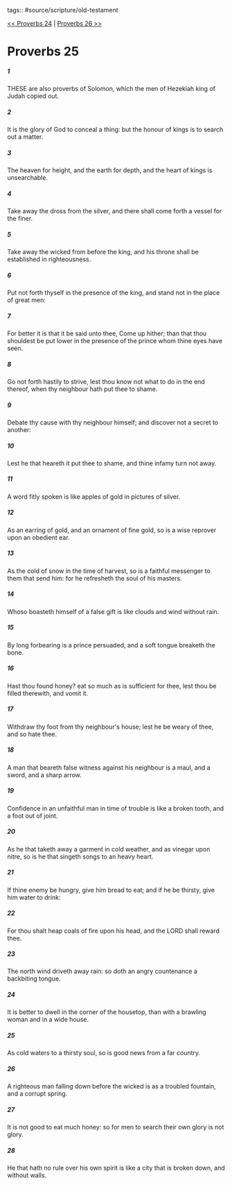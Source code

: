 tags:: #source/scripture/old-testament

[<< Proverbs 24](/old-testament/20_Proverbs/Proverbs_24.md) | [Proverbs 26 >>](/old-testament/20_Proverbs/Proverbs_26.md)

# Proverbs 25

##### 1

THESE are also proverbs of Solomon, which the men of Hezekiah king of Judah copied out.

##### 2

It is the glory of God to conceal a thing: but the honour of kings is to search out a matter.

##### 3

The heaven for height, and the earth for depth, and the heart of kings is unsearchable.

##### 4

Take away the dross from the silver, and there shall come forth a vessel for the finer.

##### 5

Take away the wicked from before the king, and his throne shall be established in righteousness.

##### 6

Put not forth thyself in the presence of the king, and stand not in the place of great men:

##### 7

For better it is that it be said unto thee, Come up hither; than that thou shouldest be put lower in the presence of the prince whom thine eyes have seen.

##### 8

Go not forth hastily to strive, lest thou know not what to do in the end thereof, when thy neighbour hath put thee to shame.

##### 9

Debate thy cause with thy neighbour himself; and discover not a secret to another:

##### 10

Lest he that heareth it put thee to shame, and thine infamy turn not away.

##### 11

A word fitly spoken is like apples of gold in pictures of silver.

##### 12

As an earring of gold, and an ornament of fine gold, so is a wise reprover upon an obedient ear.

##### 13

As the cold of snow in the time of harvest, so is a faithful messenger to them that send him: for he refresheth the soul of his masters.

##### 14

Whoso boasteth himself of a false gift is like clouds and wind without rain.

##### 15

By long forbearing is a prince persuaded, and a soft tongue breaketh the bone.

##### 16

Hast thou found honey? eat so much as is sufficient for thee, lest thou be filled therewith, and vomit it.

##### 17

Withdraw thy foot from thy neighbour's house; lest he be weary of thee, and so hate thee.

##### 18

A man that beareth false witness against his neighbour is a maul, and a sword, and a sharp arrow.

##### 19

Confidence in an unfaithful man in time of trouble is like a broken tooth, and a foot out of joint.

##### 20

As he that taketh away a garment in cold weather, and as vinegar upon nitre, so is he that singeth songs to an heavy heart.

##### 21

If thine enemy be hungry, give him bread to eat; and if he be thirsty, give him water to drink:

##### 22

For thou shalt heap coals of fire upon his head, and the LORD shall reward thee.

##### 23

The north wind driveth away rain: so doth an angry countenance a backbiting tongue.

##### 24

It is better to dwell in the corner of the housetop, than with a brawling woman and in a wide house.

##### 25

As cold waters to a thirsty soul, so is good news from a far country.

##### 26

A righteous man falling down before the wicked is as a troubled fountain, and a corrupt spring.

##### 27

It is not good to eat much honey: so for men to search their own glory is not glory.

##### 28

He that hath no rule over his own spirit is like a city that is broken down, and without walls.
